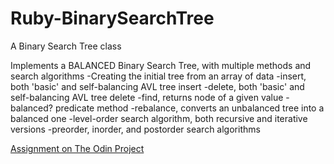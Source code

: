 # Ruby-BinarySearchTree

A Binary Search Tree class

Implements a BALANCED Binary Search Tree, with multiple methods and search algorithms
-Creating the initial tree from an array of data
-insert, both 'basic' and self-balancing AVL tree insert
-delete, both 'basic' and self-balancing AVL tree delete
-find, returns node of a given value
-balanced? predicate method
-rebalance, converts an unbalanced tree into a balanced one
-level-order search algorithm, both recursive and iterative versions
-preorder, inorder, and postorder search algorithms

[Assignment on The Odin Project](https://www.theodinproject.com/lessons/ruby-binary-search-trees)
